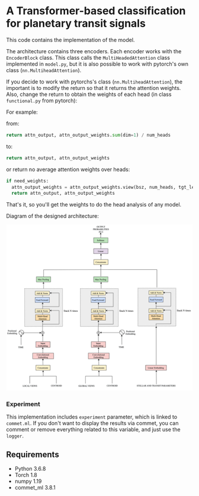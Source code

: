# A Transformer-based classification for planetary transit signals

This code contains the implementation of the model.


The architecture contains three encoders. Each encoder works with the `EncoderBlock`  class.  This class calls the `MultiHeadedAttention` class implemented in `model.py`, but it is also possible to work with pytorch's own class (`nn.MultiheadAttention`). 

If you decide to work with pytorchs's class (`nn.MultiheadAttention`), the important is to modify the return so that it returns the attention weights. Also, change the return to obtain the weights of each head (in class `functional.py` from pytorch):

For example:

from:
```python 
return attn_output, attn_output_weights.sum(dim=1) / num_heads
```

to:
```python
return attn_output, attn_output_weights
```

or return no average attention weights over heads:

```python
if need_weights:
  attn_output_weights = attn_output_weights.view(bsz, num_heads, tgt_len, src_len)
  return attn_output, attn_output_weights
```




That's it, so you'll get the weights to do the head analysis of any model.

Diagram of the designed architecture:

<img src='imgs/model_exo.png' width='800'>

### Experiment

This implementation includes `experiment` parameter, which is linked to `commet.ml`. If you don't want to display the results via commet, you can comment or remove everything related to this variable, and just use the `logger`.

## Requirements

- Python 3.6.8
- Torch 1.8
- numpy 1.19
- commet_ml 3.8.1
